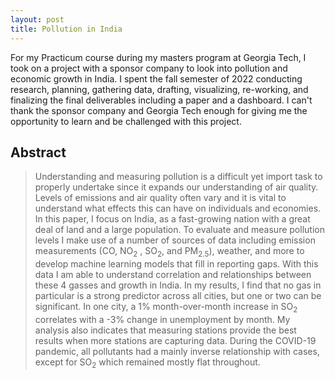 ```yaml
---
layout: post
title: Pollution in India
---
```


For my Practicum course during my masters program at Georgia Tech, I took on a project with a sponsor company to look into pollution and economic growth in India. I spent the fall semester of 2022 conducting research, planning, gathering data, drafting, visualizing, re-working, and finalizing the final deliverables including a paper and a dashboard. I can't thank the sponsor company and Georgia Tech enough for giving me the opportunity to learn and be challenged with this project.

## Abstract

> Understanding and measuring pollution is a difficult yet import task to properly undertake since it expands our understanding of air quality. Levels of emissions and air quality often vary and it is vital to understand what effects this can have on individuals and economies. In this paper, I focus on India, as a fast-growing nation with a great deal of land and a large population. To evaluate and measure pollution levels I make use of a number of sources of data including emission measurements (CO, NO<sub>2</sub> , SO<sub>2</sub>, and PM<sub>2.5</sub>), weather, and more to develop machine learning models that fill in reporting gaps. With this data I am able to understand correlation and relationships between these 4 gasses and growth in India. In my results, I find that no gas in particular is a strong predictor across all cities, but one or two can be significant. In one city, a 1% month-over-month increase in SO<sub>2</sub> correlates with a -3% change in unemployment by month. My analysis also indicates that measuring stations provide the best results when more stations are capturing data. During the COVID-19 pandemic, all pollutants had a mainly inverse relationship with cases, except for SO<sub>2</sub> which remained mostly flat throughout.